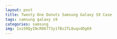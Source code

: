 ```yaml
---
layout: post
title: Twenty One Donuts Samsung Galaxy S9 Case
tags: samsung galaxy s9
categories: samsung
img: 1xs5RQyINcR06773y1fBs2TL0uqsdDg69
---
```

